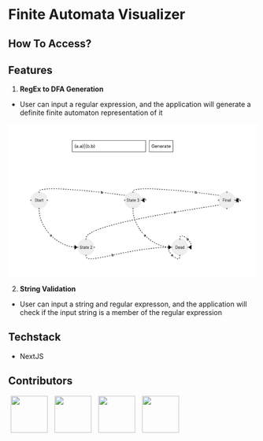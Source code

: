 # Finite Automata Visualizer

## How To Access?

## Features

1. **RegEx to DFA Generation**

-   User can input a regular expression, and the application will generate a definite finite automaton representation of it

<p align="center">
  <img src="./public/conversion_demo.png"/>
</p>

2. **String Validation**

-   User can input a string and regular expresson, and the application will check if the input string is a member of the regular expression

## Techstack

-   NextJS

## Contributors

[<img src="https://avatars.githubusercontent.com/u/82187749?v=4" width=75 height=75 hspace=5/>](https://github.com/maxellmilay)
[<img src="https://avatars.githubusercontent.com/u/93570629?v=4" width=75 height=75 hspace=5/>](https://github.com/cup-noodlehS)
[<img src="https://avatars.githubusercontent.com/u/125939827?v=4" width=75 height=75 hspace=5/>](https://github.com/yunjin08)
[<img src="https://avatars.githubusercontent.com/u/80801376?v=4" width=75 height=75/ hspace=5>](https://github.com/jourdancatarina3)
